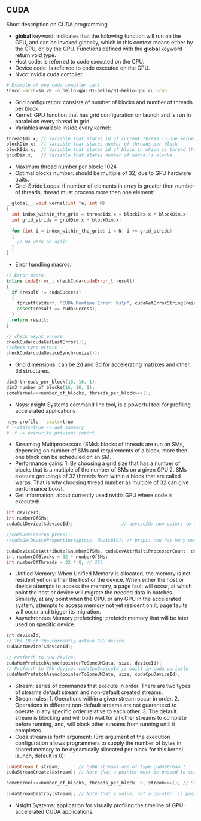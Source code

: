 ## CUDA
Short description on CUDA programming

* __global__ keyword: indicates that the following function will run on the GPU, and can be invoked globally, which in this context means either by the CPU, or, by the GPU. Functions defined with the __global__ keyword return void type.
* Host code: is referred to code executed on the CPU.
* Device code: is referred to code executed on the GPU.
* Nvcc: nvidia cuda compiler.
``` bash
# Example of one cuda compiler call
!nvcc -arch=sm_70 -o hello-gpu 01-hello/01-hello-gpu.cu -run
```
* Grid configuration: consists of number of blocks and number of threads per block.
* Kernel: GPU function that has grid configuration on launch and is run in paralel on every thread in grid.
* Variables available inside every kernel:
``` c++
threadIdx.x; // Variable that states id of current thread in one kernel's block
blockDim.x;  // Variable that states number of threads per block
blockIdx.x;  // Variable that states id of block in which is thread that is executing current code
gridDim.x;   // Variable that states number of kernel's blocks
```
* Maximum thread number per block: 1024
* Optimal blocks number: should be multiple of 32, due to GPU hardware traits.
* Grid-Stride Loops: if number of elements in array is greater then number of threads, thread must process more then one element:
``` c++
__global__ void kernel(int *a, int N)
{
  int index_within_the_grid = threadIdx.x + blockIdx.x * blockDim.x;
  int grid_stride = gridDim.x * blockDim.x;

  for (int i = index_within_the_grid; i < N; i += grid_stride)
  {
    // Do work on a[i];
  }
}
```
* Error handling macros:
``` c++
// Error macro
inline cudaError_t checkCuda(cudaError_t result)
{
  if (result != cudaSuccess) 
  {
    fprintf(stderr, "CUDA Runtime Error: %s\n", cudaGetErrorString(result));
    assert(result == cudaSuccess);
  }
  return result;
}

// check async errors
checkCuda(cudaGetLastError());
//check sync errors
checkCuda(cudaDeviceSynchronize());
```
* Grid dimensions: can be 2d and 3d for accelerating matrixes and other 3d structures.
``` c++
dim3 threads_per_block(16, 16, 1);
dim3 number_of_blocks(16, 16, 1);
someKernel<<<number_of_blocks, threads_per_block>>>();
```
* Nsys: nsight Systems command line tool, is a powerful tool for profiling accelerated applications
``` bash
nsys profile --stats=true
# --stats=true -> get summary
# -f -> overwrite previous report
```
* Streaming Multiprocessors (SMs): blocks of threads are run on SMs, depending on number of SMs and requirements of a block, more then one block can be scheduled on an SM.
* Performance gains: 1. By choosing a grid size that has a number of blocks that is a multiple of the number of SMs on a given GPU
		      2. SMs execute groupings of 32 threads from within a block that are called warps. That is why choosing thread number as multiple of 32 can give performance boost.
* Get information: about currently used nvidia GPU where code is executed:
``` c++
int deviceId;
int numberOfSMs;
cudaGetDevice(&deviceId);                  // deviceId: now points to the id of the currently active GPU.

//cudaDeviceProp props;
//cudaGetDeviceProperties(&props, deviceId); // props: now has many useful properties about the active GPU device. (etc number if SMs)

cudaDeviceGetAttribute(&numberOfSMs, cudaDevAttrMultiProcessorCount, deviceId);
int numberOfBlocks = 32 * numberOfSMs;
int numberOfThreads = 32 * 8; // 256 
```
* Unified Memory: When Unified Memory is allocated, the memory is not resident yet on either the host or the device. When either the host or device attempts to access the memory, a page fault will occur, at which point the host or device will migrate the needed data in batches.  Similarly, at any point when the CPU, or any GPU in the accelerated system, attempts to access memory not yet resident on it, page faults will occur and trigger its migration.
* Asynchronous Memory prefetching: prefetch memory that will be later used on specific device. 
``` c++
int deviceId;
// The ID of the currently active GPU device.
cudaGetDevice(&deviceId);

// Prefetch to GPU device.
cudaMemPrefetchAsync(pointerToSomeUMData, size, deviceId);
// Prefetch to CPU device. cudaCpuDeviceId is built in cuda variable
cudaMemPrefetchAsync(pointerToSomeUMData, size, cudaCpuDeviceId);
```
* Stream: series of commands that execute in order. There are two types of streams default stream and non-default created streams.
* Stream rules: 
                1. Operations within a given stream occur in order.
                2. Operations in different non-default streams are not guaranteed to operate in any specific order relative to each other.
                3. The default stream is blocking and will both wait for all other streams to complete before running, and, will block other streams from running until it completes.
* Cuda stream is forth argument: (3rd argument of the execution configuration allows programmers to supply the number of bytes in shared memory to be dynamically allocated per block for this kernel launch, default is 0):
``` c++
cudaStream_t stream;       // CUDA streams are of type cudaStream_t
cudaStreamCreate(&stream); // Note that a pointer must be passed to cudaCreateStream

someKernel<<<number_of_blocks, threads_per_block, 0, stream>>>(); // Stream is passed as 4th EC argument

cudaStreamDestroy(stream); // Note that a value, not a pointer, is passed to cudaDestroyStream
```
* Nsight Systems: application for visually profiling the timeline of GPU-accelerated CUDA applications.
